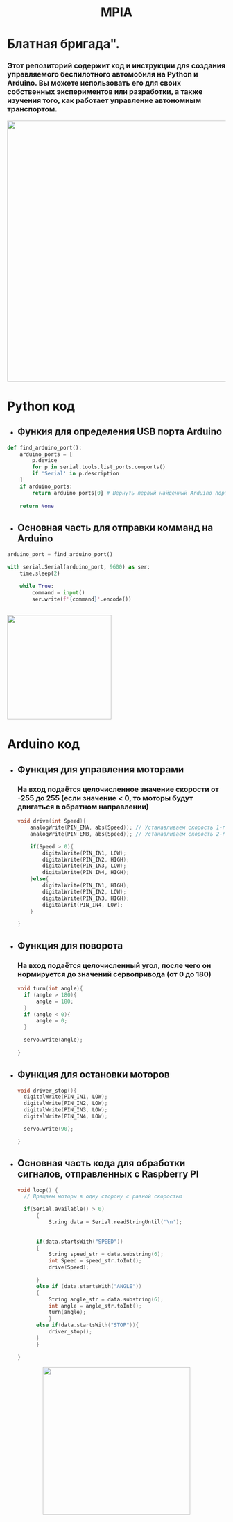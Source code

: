 <h1 align="center">MPIA </h>

# Блатная бригада". 
### Этот репозиторий содержит код и инструкции для создания управляемого беспилотного автомобиля на Python и Arduino. Вы можете использовать его для своих собственных экспериментов или разработки, а также изучения того, как работает управление автономным транспортом.


<p align="center">
<img  src="blob:https://web.telegram.org/93f3d0b3-36d7-4bb3-bb47-c654554ad5fd"  width="600"> </p>


# Python код
- ## Функия для определения USB порта Arduino
~~~ Python
def find_arduino_port():
    arduino_ports = [
        p.device  
        for p in serial.tools.list_ports.comports()
        if 'Serial' in p.description
    ]
    if arduino_ports:
        return arduino_ports[0] # Вернуть первый найденный Arduino порт
    
    return None
~~~ 
- ## Основная часть для отправки комманд на Arduino
~~~Python
arduino_port = find_arduino_port()

with serial.Serial(arduino_port, 9600) as ser:
    time.sleep(2)

    while True:
        command = input()
        ser.write(f'{command}'.encode())
    
~~~
<p align="left">
<img  src="https://git.kruzhok28.ydns.eu/Cr4zyden/Black-Car/raw/branch/main/images/QY5yiHBXle0.png"  width="240"> </p>

# Arduino код
- ## Функция для управления моторами
  ### На вход подаётся целочисленное значение скорости от -255 до 255 (если значение < 0, то моторы будут двигаться в обратном направлении)
    ~~~ C
    void drive(int Speed){
        analogWrite(PIN_ENA, abs(Speed)); // Устанавливаем скорость 1-го мотора
        analogWrite(PIN_ENB, abs(Speed)); // Устанавливаем скорость 2-го мотора

        if(Speed > 0){
            digitalWrite(PIN_IN1, LOW);
            digitalWrite(PIN_IN2, HIGH);
            digitalWrite(PIN_IN3, LOW);
            digitalWrite(PIN_IN4, HIGH);
        }else{
            digitalWrite(PIN_IN1, HIGH);
            digitalWrite(PIN_IN2, LOW);
            digitalWrite(PIN_IN3, HIGH);
            digitalWrit(PIN_IN4, LOW);
        }
    
    }
    ~~~
- ## Функция для поворота
  ### На вход подаётся целочисленный угол, после чего он нормируется до значений сервопривода (от 0 до 180)
  ~~~C
  void turn(int angle){
    if (angle > 180){
        angle = 180;
    }
    if (angle < 0){
        angle = 0;
    }

    servo.write(angle);
    
  }
  ~~~
- ## Функция для остановки моторов
  ~~~C
  void driver_stop(){
    digitalWrite(PIN_IN1, LOW);
    digitalWrite(PIN_IN2, LOW);
    digitalWrite(PIN_IN3, LOW);
    digitalWrite(PIN_IN4, LOW);

    servo.write(90);

  }
  ~~~
- ## Основная часть кода для обработки сигналов, отправленных с Raspberry PI
  ~~~C
  void loop() {
    // Вращаем моторы в одну сторону с разной скоростью

    if(Serial.available() > 0)
        {
            String data = Serial.readStringUntil('\n');
        
        
        if(data.startsWith("SPEED"))
        {
            String speed_str = data.substring(6);
            int Speed = speed_str.toInt();
            drive(Speed);

        }
        else if (data.startsWith("ANGLE"))
        {
            String angle_str = data.substring(6);
            int angle = angle_str.toInt();
            turn(angle);
            }
        else if(data.startsWith("STOP")){
            driver_stop();
        }
        }
  
  }
  ~~~
<p align="center">
<img  src="https://git.kruzhok28.ydns.eu/Cr4zyden/Black-Car/raw/branch/main/images/W5T2H90NbPU.png"  width="340"> </p>
